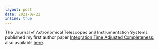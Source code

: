 ```yaml
---
layout: post
date: 2021-09-22
inline: true
---
```


The Journal of Astronomical Telescopes and Instrumentation Systems published my first author paper [Integration Time Adjusted Completeness](https://www.spiedigitallibrary.org/journals/Journal-of-Astronomical-Telescopes-Instruments-and-Systems/volume-7/issue-03/037002/Integration-time-adjusted-completeness/10.1117/1.JATIS.7.3.037002.full); also available [here](assets/pdf/JATIS2021_final.pdf).
